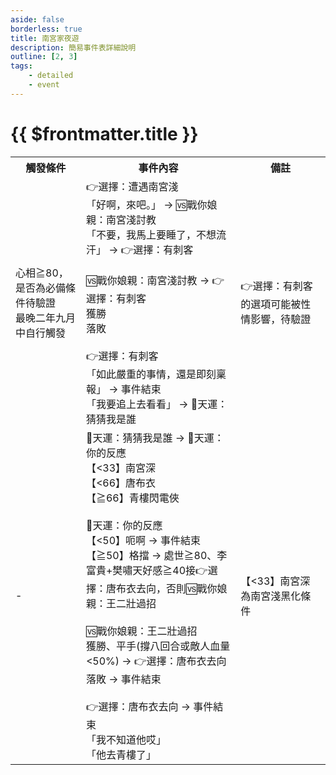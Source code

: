 ```yaml
---
aside: false
borderless: true
title: 南宮家夜遊
description: 簡易事件表詳細說明
outline: [2, 3]
tags:
    - detailed
    - event
---
```


# {{ $frontmatter.title }}

<Table class="timeline-table">
    <tr class="timeline-header">
        <th>觸發條件</th>
        <th>事件內容</th>
        <th>備註</th>
    </tr>
	<tr>
		<td>
			心相≧80，是否為必備條件待驗證 <br>
			最晚二年九月中自行觸發 <br>
		</td>
		<td>
			<span title="拳掌+1">👉選擇：遭遇南宮淺 </span> <br>
			「好啊，來吧。」 → 🆚戰你娘親：南宮淺討教 <br>
			<span title="嘴力+1、處世+2、修養-1、南宮淺-2">「不要，我馬上要睡了，不想流汗」 → 👉選擇：有刺客 </span> <br>
			<br>
			🆚戰你娘親：南宮淺討教 → 👉選擇：有刺客 <br>
			<span title="武學+2、處世+1、修養-1、心相+20">獲勝 </span> <br>
			<span title="處世-1、南宮淺+2、心相+20">落敗 </span> <br>
			<br>
			👉選擇：有刺客 <br>
			<span title="處世-2，性情-1，名聲-1，南宮淺-2">「如此嚴重的事情，還是即刻稟報」 → 事件結束 </span> <br>
			<span title="性情+2、處世+1">「我要追上去看看」 → 🎲天運：猜猜我是誰 </span> <br>
		</td>
		<td>👉選擇：有刺客 的選項可能被性情影響，待驗證</td>
	</tr>
	<tr>
		<td>-</td>
		<td>
			🎲天運：猜猜我是誰 → 🎲天運：你的反應 <br>
			<span title="南宮淺+2">【<33】南宮深 </span> <br>
			<span title="性情+1、唐布衣+1、王二壯+1、李富貴+1">【<66】唐布衣 </span> <br>
			<span title="唐布衣+2">【≧66】青樓閃電俠 </span> <br>
			<br>
			<span title="
上限50、拳掌正向補正
唐布衣≧30：修養-1
			">🎲天運：你的反應 </span> <br>
			<span title="體力+1、內力+2">【<50】呃啊 → 事件結束 </span> <br>
			<span title="
心相+20
嘴力≧35：嘴力+1、修養-1、唐布衣好感+2
			">【≧50】格擋 → 處世≧80、李富貴+樊嘯天好感≧40接👉選擇：唐布衣去向，否則🆚戰你娘親：王二壯過招 </span> <br>
			<br>
			🆚戰你娘親：王二壯過招 <br>
			<span title="
武學+4
嘴力≧35：嘴力+1、修養-1、唐布衣好感+1
			">獲勝、平手(撐八回合或敵人血量<50%) → 👉選擇：唐布衣去向 </span> <br>
			<span title="體力+1、內力+2">落敗 → 事件結束 </span> <br>
			<br>
			<span title="
處世≦40：心相+10
銀兩+3000
			">👉選擇：唐布衣去向 → 事件結束 </span> <br>
			「我不知道他哎」 <br>
			<span title="嘴力+1、道德-1">「他去青樓了」 </span> <br>
		</td>
		<td>【<33】南宮深 為南宮淺黑化條件</td>
	</tr>
</table>
